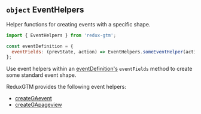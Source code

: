 ## `object` EventHelpers

Helper functions for creating events with a specific shape.

```js
import { EventHelpers } from 'redux-gtm';

const eventDefinition = {
  eventFields: (prevState, action) => EventHelpers.someEventHelper(action.payload),
};
```

Use event helpers within an
[eventDefinition's](../event-definition.md) `eventFields` method to
create some standard event shape.

ReduxGTM provides the following event helpers:
 - [createGAevent](./create-ga-event.md)
 - [createGApageview](./create-ga-pageview.md)
